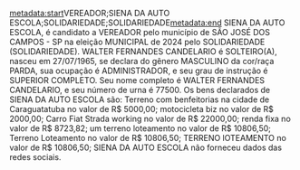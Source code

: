 <metadata:start>VEREADOR;SIENA DA AUTO ESCOLA;SOLIDARIEDADE;SOLIDARIEDADE<metadata:end>
SIENA DA AUTO ESCOLA, é candidato a VEREADOR pelo município de SÃO JOSÉ DOS CAMPOS - SP na eleição MUNICIPAL de 2024 pelo SOLIDARIEDADE (SOLIDARIEDADE). WALTER FERNANDES CANDELARIO é SOLTEIRO(A), nasceu em 27/07/1965, se declara do gênero MASCULINO da cor/raça PARDA, sua ocupação é ADMINISTRADOR, e seu grau de instrução é SUPERIOR COMPLETO. Seu nome completo é WALTER FERNANDES CANDELARIO, e seu número de urna é 77500.
Os bens declarados de SIENA DA AUTO ESCOLA são: Terreno com benfeitorias na cidade de Caraguatatuba no valor de R$ 5000,00; motocicleta biz no valor de R$ 2000,00; Carro Fiat  Strada working no valor de R$ 22000,00; renda fixa no valor de R$ 8723,82; um terreno  loteamento  no valor de R$ 10806,50; Terreno Loteamento no valor de R$ 10806,50; TERRENO lOTEAMENTO no valor de R$ 10806,50; 
SIENA DA AUTO ESCOLA não forneceu dados das redes sociais.